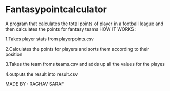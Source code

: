 # Fantasypointcalculator
A program that calculates the total points of player in a football league and then calculates the points for fantasy teams
HOW IT WORKS : 

1.Takes player stats from playerpoints.csv

2.Calculates the points for players and sorts them according to their position

3.Takes the team froms teams.csv and adds up all the values for the playes

4.outputs the result into result.csv

MADE BY : RAGHAV SARAF
